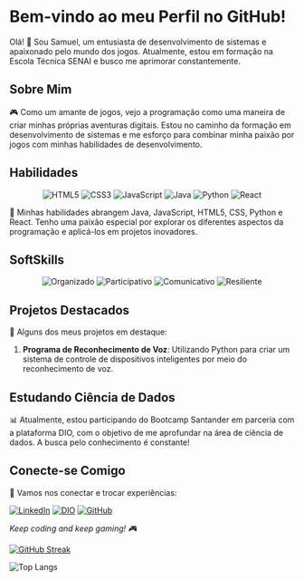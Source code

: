 # Bem-vindo ao meu Perfil no GitHub!

Olá! 👋 Sou Samuel, um entusiasta de desenvolvimento de sistemas e apaixonado pelo mundo dos jogos. Atualmente, estou em formação na Escola Técnica SENAI e busco me aprimorar constantemente.

## Sobre Mim

🎮 Como um amante de jogos, vejo a programação como uma maneira de criar minhas próprias aventuras digitais. Estou no caminho da formação em desenvolvimento de sistemas e me esforço para combinar minha paixão por jogos com minhas habilidades de desenvolvimento.

## Habilidades

<p align="center">
  <img src="https://img.shields.io/badge/HTML5-ffecd1?style=for-the-badge&logo=html5" alt="HTML5">
  <img src="https://img.shields.io/badge/CSS3-ffecd1?style=for-the-badge&logo=css3&logoColor=264CE4" alt="CSS3">
  <img src="https://img.shields.io/badge/JavaScript-ffecd1?style=for-the-badge&logo=javascript" alt="JavaScript">
  <img src="https://img.shields.io/badge/Java-ffecd1?style=for-the-badge&logo=java" alt="Java">
  <img src="https://img.shields.io/badge/Python-ffecd1?style=for-the-badge&logo=python" alt="Python">
  <img src="https://img.shields.io/badge/React-ffecd1?style=for-the-badge&logo=react" alt="React">
</p>

🚀 Minhas habilidades abrangem Java, JavaScript, HTML5, CSS, Python e React. Tenho uma paixão especial por explorar os diferentes aspectos da programação e aplicá-los em projetos inovadores.


## SoftSkills

<p align="center">
  <img src="https://img.shields.io/badge/Organizado-000?style=for-the-badge" alt="Organizado">
  <img src="https://img.shields.io/badge/Participativo-000?style=for-the-badge" alt="Participativo">
  <img src="https://img.shields.io/badge/Comunicativo-000?style=for-the-badge" alt="Comunicativo">
  <img src="https://img.shields.io/badge/Resiliente-000?style=for-the-badge" alt="Resiliente">
</p>


## Projetos Destacados

📂 Alguns dos meus projetos em destaque:

1. **Programa de Reconhecimento de Voz**: Utilizando Python para criar um sistema de controle de dispositivos inteligentes por meio do reconhecimento de voz.


## Estudando Ciência de Dados

📊 Atualmente, estou participando do Bootcamp Santander em parceria com a plataforma DIO, com o objetivo de me aprofundar na área de ciência de dados. A busca pelo conhecimento é constante!


## Conecte-se Comigo

🔗 Vamos nos conectar e trocar experiências:

[![LinkedIn](https://img.shields.io/badge/LinkedIn-000?style=for-the-badge&logo=linkedin&logoColor=0E76A8)](https://www.linkedin.com/in/samuel-oliveira-61302a228/)
[![DIO](https://img.shields.io/badge/DIO-000?style=for-the-badge&logoColor=ffffff&color=0071C5)](https://www.dio.me/users/samuel_oliveira1017)
[![GitHub](https://img.shields.io/badge/GitHub-000?style=for-the-badge&logo=github)](https://github.com/SamuelNevesO)


*Keep coding and keep gaming! 🎮*

[![GitHub Streak](https://streak-stats.demolab.com/?user=SamuelNevesO&theme=blood&background=F1FAEE&border=E63946&dates=457B9D)](https://git.io/streak-stats)

![Top Langs](https://github-readme-stats-git-masterrstaa-rickstaa.vercel.app/api/top-langs/?username=SamuelNevesO&layout=compact&bg_color=fefae0&border_color=30A3DC&title_color=e63946&text_color=457b9d)

